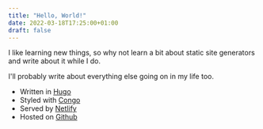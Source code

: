 ```yaml
---
title: "Hello, World!"
date: 2022-03-18T17:25:00+01:00
draft: false
---
```


I like learning new things, so why not learn a bit about static site generators and write about it while I do.

I'll probably write about everything else going on in my life too.

* Written in [Hugo](https://gohugo.io/)
* Styled with [Congo](https://jpanther.github.io/congo/)
* Served by [Netlify](https://www.netlify.com/)
* Hosted on [Github](https://github.com/cmoesgaard/moesgaard.dev)
